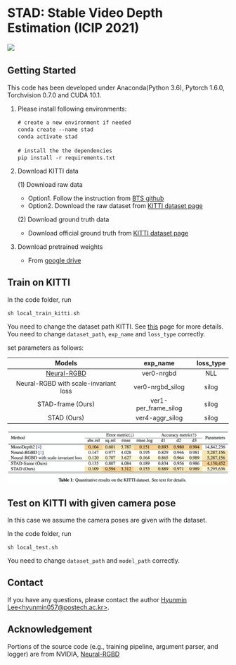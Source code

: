 # STAD: Stable Video Depth Estimation (ICIP 2021)


<image src="docs/stad_arch.pdf"/>


## Getting Started 
This code has been developed under Anaconda(Python 3.6), Pytorch 1.6.0, Torchvision 0.7.0 and CUDA 10.1. 


1. Please install following environments:
    ```
    # create a new environment if needed
    conda create --name stad
    conda activate stad
    
    # install the the dependencies 
    pip install -r requirements.txt
    ```

2. Download KITTI data

    (1) Download raw data
    - Option1. Follow the instruction from [BTS github](https://github.com/cogaplex-bts/bts/tree/master/pytorch#kitti) 
    - Option2. Download the raw dataset from [KITTI dataset page](http://www.cvlibs.net/datasets/kitti/raw_data.php)
    
    (2) Download ground truth data
    - Download official ground truth from [KITTI dataset page](http://www.cvlibs.net/download.php?file=data_depth_annotated.zip)

3. Download pretrained weights 
    * From [google drive](https://drive.google.com/drive/folders/1H5Y2ELoQY4cHwzVxbm49pps7Wb0_RpWM?usp=sharing)
    

## Train on KITTI
In the code folder, run
```
sh local_train_kitti.sh
``` 
You need to change the dataset path KITTI. See [this](./docs/TR.md) page for more details.
You need to change `dataset_path`, `exp_name` and `loss_type` correctly.

set parameters as follows:

| Models         | exp_name| loss_type|
| :------------: | :---: | :---: |
| [Neural-RGBD](https://github.com/NVlabs/neuralrgbd) | ver0-nrgbd | NLL |
| Neural-RGBD with scale-invariant loss | ver0-nrgbd_silog | silog |
| STAD-frame (Ours) | ver1-per_frame_silog | silog |
| STAD (Ours) | ver4-aggr_silog | silog |

![Alt text](docs/stad_tab1.png)

## Test on KITTI with given camera pose
In this case we assume the camera poses are given with the dataset. 

In the code folder, run
```
sh local_test.sh
```
You need to change `dataset_path` and `model_path` correctly.

## Contact
If you have any questions, please contact the author [Hyunmin Lee&lt;hyunmin057@postech.ac.kr>](mailto:hyunmin057@postech.ac.kr).

## Acknowledgement
Portions of the source code (e.g., training pipeline, argument parser, and logger) are from NVIDIA, [Neural-RGBD](https://github.com/NVlabs/neuralrgbd)